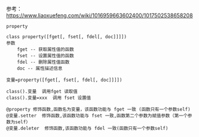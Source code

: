 

参考：<https://www.liaoxuefeng.com/wiki/1016959663602400/1017502538658208>

```
property

class property([fget[, fset[, fdel[, doc]]]])
参数
    fget -- 获取属性值的函数
    fset -- 设置属性值的函数
    fdel -- 删除属性值函数
    doc -- 属性描述信息

变量=property([fget[, fset[, fdel[, doc]]]])  

class().变量  调用fget 读取值
class().变量=xxx  调用 fset 设置值

@property 修饰函数,函数名为变量，该函数功能与 fget 一致 (函数只有一个参数self)
@变量.setter  修饰函数,该函数功能与 fset 一致,函数第二个参数为赋值参数（第一个参数为self）
@变量.deleter  修饰函数,该函数功能与 fdel 一致(函数只有一个参数self)

```

